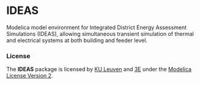IDEAS
=====

Modelica model environment for Integrated District Energy Assessment Simulations (IDEAS), allowing simultaneous transient simulation of thermal and electrical systems at both building and feeder level.



### License

The **IDEAS** package is licensed by [KU Leuven](www.kuleuven.be) and [3E](www.3e.eu) under the [Modelica License Version 2](https://www.modelica.org/licenses/ModelicaLicense2).
